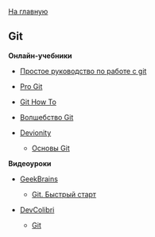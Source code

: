 [На главную](README.md)


## Git


**Онлайн-учебники**

- [Простое руководство по работе с git](http://rogerdudler.github.io/git-guide/index.ru.html)

- [Pro Git](http://git-scm.com/book/ru/v1)

- [Git How To](http://githowto.com/ru)

- [Волшебство Git](http://www-cs-students.stanford.edu/~blynn/gitmagic/intl/ru/)

- [Devionity](https://devionity.com/ru/courses)

  * [Основы Git](http://devionity.com/ru/courses/git-basics)


**Видеоуроки**

- [GeekBrains](http://geekbrains.ru/courses)

  * [Git. Быстрый старт](http://geekbrains.ru/records/942)

- [DevColibri](https://www.youtube.com/user/devcolibri/playlists)

  * [Git](https://www.youtube.com/playlist?list=PLIU76b8Cjem5B3sufBJ_KFTpKkMEvaTQR)
